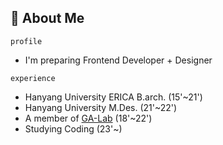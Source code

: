 ## 🤔 **About Me**

`profile`
  - I'm preparing Frontend Developer + Designer

`experience`
  - Hanyang University ERICA B.arch. (15'~21')
  - Hanyang University M.Des. (21'~22')
  - A member of [GA-Lab](https://www.g-a-lab.com/) (18'~22')
  - Studying Coding (23'~)